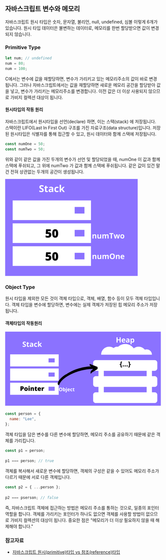 ## 자바스크립트 변수와 메모리

자바스크립트 원시 타입은 숫자, 문자열, 불리언, null, undefined, 심볼 이렇게 6개가 있습니다.
원시 타입 데이터은 불변하는 데이터로, 메모리를 한번 할당받으면 값이 변경되지 않습니다.

### Primitive Type

```jsx
let num; // undefined
num = 80;
num = 100;
```

C에서는 변수에 값을 재할당하면, 변수가 가리키고 있는 메모리주소의 값이 바로 변경됩니다.
그러나 자바스크립트에서는 값을 재할당하면 새로운 메모리 공간을 할당받아 값을 넣고, 변수가 가리키는 메모리주소를 변경합니다.
이전 값은 더 이상 사용되지 않으므로 가비지 컬렉션 대상이 됩니다.

#### 원시타입의 작동 원리

자바스크립트에서 원시타입을 선언(declare) 하면, 이는 스택(stack) 에 저장됩니다. 스택이란 LIFO(Last In First Out) 구조를 가진 자료구조(data structure)입니다. 저장된 원시타입은 식별자를 통해 접근할 수 있고, 원시 데이터와 함께 스택에 저장됩니다.

```jsx
const numOne = 50;
const numTwo = 50;
```

위와 같이 같은 값을 가진 두개의 변수가 선언 및 할당되었을 때, numOne 이 값과 함께 스택에 푸쉬되고, 그 위에 numTwo 가 값과 함께 스택에 푸쉬됩니다. 같은 값이 있건 말건 전혀 상관없는 두개의 공간이 생성됩니다.

![](./img/stack.png)

### Object Type

원시 타입을 제외한 모든 것이 객체 타입으로, 객체, 배열, 함수 등이 모두 객체 타입입니다.
객체 타입을 변수에 할당하면, 변수에는 실제 객체가 저장된 힙 메모리 주소가 저장됩니다.

#### 객체타입의 작동원리

![](./img/Heap.png)

```jsx
const person = {
  name: "Lee",
};
```

객체 타입을 담은 변수를 다른 변수에 할당하면, 메모리 주소를 공유하기 때문에 같은 객체를 가리킵니다.

```jsx
const p1 = person;

p1 === person; // true
```

객체를 복사해서 새로운 변수에 할당하면, 객체의 구성은 같을 수 있어도 메모리 주소가 다르기 때문에 서로 다른 객체입니다.

```jsx
const p2 = { ...person };

p2 === pserson; // false
```

즉, 자바스크립트 객체에 접근하는 방법은 메모리 주소를 통하는 것으로, 일종의 포인터 역할을 합니다.
객체를 가리키는 포인터가 하나도 없으면 객체를 사용할 방법이 없으므로 가비지 컬렉션의 대상이 됩니다.
중요한 점은 "메모리가 더 이상 필요하지 않을 때 해제해야 합니다."

### 참고자료

- [자바스크립트 원시(primitive)타입 vs 참조(reference)타입](https://hwani.dev/js-primitive-reference-types/)
